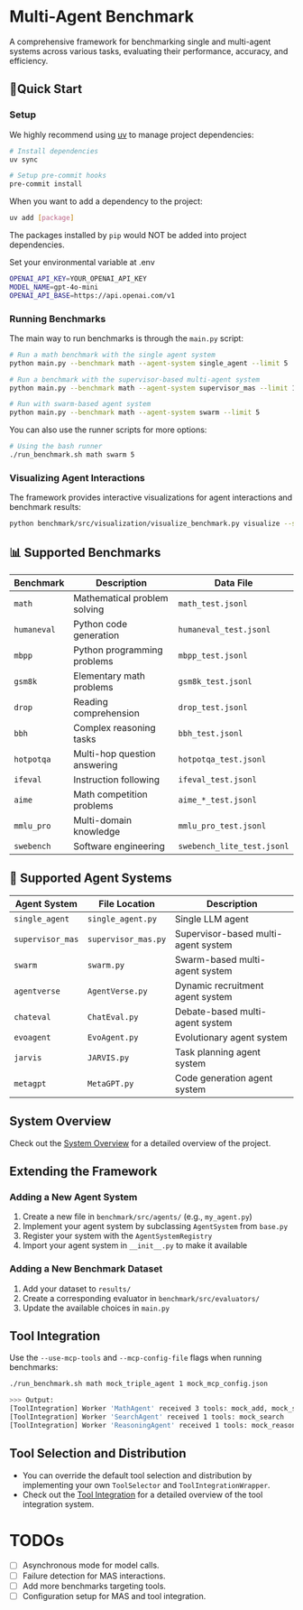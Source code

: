 # Multi-Agent Benchmark

A comprehensive framework for benchmarking single and multi-agent systems across various tasks, evaluating their performance, accuracy, and efficiency.

## 🚀Quick Start

### Setup

We highly recommend using [uv](https://docs.astral.sh/uv/) to manage project dependencies:

```bash
# Install dependencies
uv sync

# Setup pre-commit hooks
pre-commit install
```

When you want to add a dependency to the project:

```bash
uv add [package]
```

The packages installed by `pip` would NOT be added into project dependencies.

Set your environmental variable at .env
```bash
OPENAI_API_KEY=YOUR_OPENAI_API_KEY
MODEL_NAME=gpt-4o-mini
OPENAI_API_BASE=https://api.openai.com/v1
```

### Running Benchmarks

The main way to run benchmarks is through the `main.py` script:

```bash
# Run a math benchmark with the single agent system
python main.py --benchmark math --agent-system single_agent --limit 5

# Run a benchmark with the supervisor-based multi-agent system
python main.py --benchmark math --agent-system supervisor_mas --limit 10

# Run with swarm-based agent system
python main.py --benchmark math --agent-system swarm --limit 5

```

You can also use the runner scripts for more options:

```bash
# Using the bash runner
./run_benchmark.sh math swarm 5
```



### Visualizing Agent Interactions

The framework provides interactive visualizations for agent interactions and benchmark results:

```bash
python benchmark/src/visualization/visualize_benchmark.py visualize --summary results/math_swarm_20250423_170316_summary.json
```



## 📊 Supported Benchmarks

| Benchmark | Description | Data File |
|-----------|-------------|-----------|
| `math` | Mathematical problem solving | `math_test.jsonl` |
| `humaneval` | Python code generation | `humaneval_test.jsonl` |
| `mbpp` | Python programming problems | `mbpp_test.jsonl` |
| `gsm8k` | Elementary math problems | `gsm8k_test.jsonl` |
| `drop` | Reading comprehension | `drop_test.jsonl` |
| `bbh` | Complex reasoning tasks | `bbh_test.jsonl` |
| `hotpotqa` | Multi-hop question answering | `hotpotqa_test.jsonl` |
| `ifeval` | Instruction following | `ifeval_test.jsonl` |
| `aime` | Math competition problems | `aime_*_test.jsonl` |
| `mmlu_pro` | Multi-domain knowledge | `mmlu_pro_test.jsonl` |
| `swebench` | Software engineering | `swebench_lite_test.jsonl` |

## 🤖 Supported Agent Systems

| Agent System | File Location | Description |
|--------------|---------------|-------------|
| `single_agent` | `single_agent.py` | Single LLM agent |
| `supervisor_mas` | `supervisor_mas.py` | Supervisor-based multi-agent system |
| `swarm` | `swarm.py` | Swarm-based multi-agent system |
| `agentverse` | `AgentVerse.py` | Dynamic recruitment agent system |
| `chateval` | `ChatEval.py` | Debate-based multi-agent system |
| `evoagent` | `EvoAgent.py` | Evolutionary agent system |
| `jarvis` | `JARVIS.py` | Task planning agent system |
| `metagpt` | `MetaGPT.py` | Code generation agent system |


## System Overview

Check out the [System Overview](docs/architecture/system_overview.md) for a detailed overview of the project.




## Extending the Framework

### Adding a New Agent System

1. Create a new file in `benchmark/src/agents/` (e.g., `my_agent.py`)
2. Implement your agent system by subclassing `AgentSystem` from `base.py`
3. Register your system with the `AgentSystemRegistry`
4. Import your agent system in `__init__.py` to make it available

### Adding a New Benchmark Dataset

1. Add your dataset to `results/`
2. Create a corresponding evaluator in `benchmark/src/evaluators/`
3. Update the available choices in `main.py`

## Tool Integration

Use the `--use-mcp-tools` and `--mcp-config-file` flags when running benchmarks:
```bash
./run_benchmark.sh math mock_triple_agent 1 mock_mcp_config.json

>>> Output:
[ToolIntegration] Worker 'MathAgent' received 3 tools: mock_add, mock_subtract, mock_math_solve
[ToolIntegration] Worker 'SearchAgent' received 1 tools: mock_search
[ToolIntegration] Worker 'ReasoningAgent' received 1 tools: mock_reason
```

## Tool Selection and Distribution
- You can override the default tool selection and distribution by implementing your own `ToolSelector` and `ToolIntegrationWrapper`.
- Check out the [Tool Integration](docs/tools/tool_integration.md) for a detailed overview of the tool integration system.

# TODOs

- [ ] Asynchronous mode for model calls. 
- [ ] Failure detection for MAS interactions.
- [ ] Add more benchmarks targeting tools. 
- [ ] Configuration setup for MAS and tool integration. 